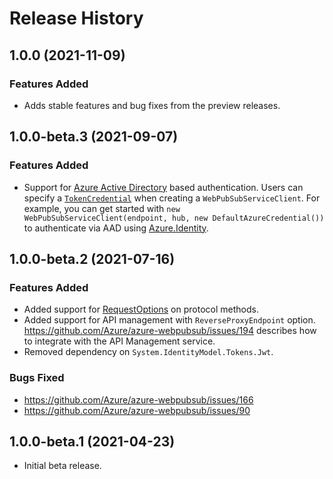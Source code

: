 # Release History

## 1.0.0 (2021-11-09)

### Features Added
- Adds stable features and bug fixes from the preview releases.

## 1.0.0-beta.3 (2021-09-07)

### Features Added
- Support for [Azure Active Directory](https://docs.microsoft.com/azure/active-directory/authentication/) based authentication. Users can specify a [`TokenCredential`](https://docs.microsoft.com/dotnet/api/azure.core.tokencredential) when creating a `WebPubSubServiceClient`. For example, you can get started with `new WebPubSubServiceClient(endpoint, hub, new DefaultAzureCredential())` to authenticate via AAD using [Azure.Identity](https://github.com/Azure/azure-sdk-for-net/blob/main/sdk/identity/Azure.Identity/README.md).

## 1.0.0-beta.2 (2021-07-16)

### Features Added
- Added support for [RequestOptions](https://github.com/Azure/azure-sdk-for-net/blob/main/sdk/core/Azure.Core/samples/ProtocolMethods.md#using-requestoptions-to-customize-behavior) on protocol methods.
- Added support for API management with `ReverseProxyEndpoint` option. https://github.com/Azure/azure-webpubsub/issues/194 describes how to integrate with the API Management service.
- Removed dependency on `System.IdentityModel.Tokens.Jwt`.

### Bugs Fixed
- https://github.com/Azure/azure-webpubsub/issues/166
- https://github.com/Azure/azure-webpubsub/issues/90

## 1.0.0-beta.1 (2021-04-23)
- Initial beta release.
